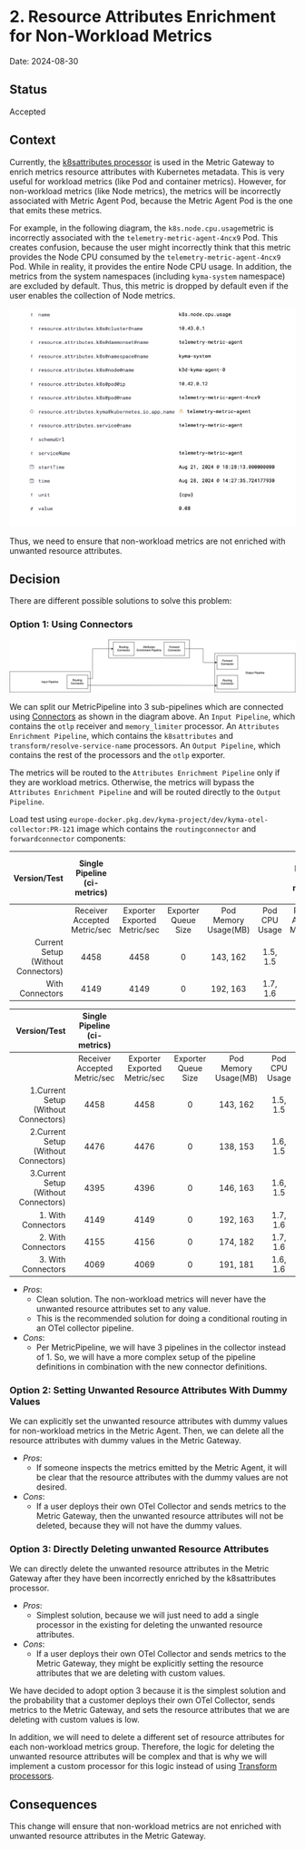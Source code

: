 # 2. Resource Attributes Enrichment for Non-Workload Metrics

Date: 2024-08-30

## Status

Accepted

## Context

Currently, the [k8sattributes processor](https://github.com/open-telemetry/opentelemetry-collector-contrib/blob/main/processor/k8sattributesprocessor/README.md) is used in the Metric Gateway to enrich metrics resource attributes with Kubernetes metadata.
This is very useful for workload metrics (like Pod and container metrics). However, for non-workload metrics (like Node metrics), the metrics will be incorrectly associated with Metric Agent Pod, because the Metric Agent Pod is the one that emits these metrics.

For example, in the following diagram, the `k8s.node.cpu.usage`metric is incorrectly associated with the `telemetry-metric-agent-4ncx9` Pod. This creates confusion, because the user might incorrectly think that this metric provides the Node CPU consumed by the `telemetry-metric-agent-4ncx9` Pod. While in reality, it provides the entire Node CPU usage.
In addition, the metrics from the system namespaces (including `kyma-system` namespace) are excluded by default. Thus, this metric is dropped by default even if the user enables the collection of Node metrics.

![Node Metric With k8sattributes Processor](../assets/node-metric-with-k8sattributes-processor.png)

Thus, we need to ensure that non-workload metrics are not enriched with unwanted resource attributes.

## Decision

There are different possible solutions to solve this problem:

### Option 1: Using Connectors

![Connectors](../assets/connectors.drawio.svg)

We can split our MetricPipeline into 3 sub-pipelines which are connected using [Connectors](https://opentelemetry.io/docs/collector/configuration/#connectors) as shown in the diagram above.
An `Input Pipeline`, which contains the `otlp` receiver and `memory_limiter` processor.
An `Attributes Enrichment Pipeline`, which contains the `k8sattributes` and `transform/resolve-service-name` processors.
An `Output Pipeline`, which contains the rest of the processors and the `otlp` exporter.

The metrics will be routed to the `Attributes Enrichment Pipeline` only if they are workload metrics.
Otherwise, the metrics will bypass the `Attributes Enrichment Pipeline` and will be routed directly to the `Output Pipeline`.

Load test using `europe-docker.pkg.dev/kyma-project/dev/kyma-otel-collector:PR-121` image which contains the `routingconnector` and `forwardconnector` components:
 
<div class="table-wrapper" markdown="block">


|                       Version/Test | Single Pipeline (ci-metrics) |                              |                     |                      |               | Multi Pipeline (ci-metrics-m) |                              |                     |                      |               | Single Pipeline Backpressure (ci-metrics-b) |                              |                     |                      |               | Multi Pipeline Backpressure (ci-metrics-mb) |                              |                     |                      |               |
|-----------------------------------:|:----------------------------:|:----------------------------:|:-------------------:|:--------------------:|:-------------:|:-----------------------------:|:----------------------------:|:-------------------:|:--------------------:|:-------------:|:-------------------------------------------:|:----------------------------:|:-------------------:|:--------------------:|:-------------:|:-------------------------------------------:|:----------------------------:|:-------------------:|:--------------------:|:-------------:|
|                                    | Receiver Accepted Metric/sec | Exporter Exported Metric/sec | Exporter Queue Size | Pod Memory Usage(MB) | Pod CPU Usage | Receiver Accepted Metric/sec  | Exporter Exported Metric/sec | Exporter Queue Size | Pod Memory Usage(MB) | Pod CPU Usage |        Receiver Accepted Metric/sec         | Exporter Exported Metric/sec | Exporter Queue Size | Pod Memory Usage(MB) | Pod CPU Usage |        Receiver Accepted Metric/sec         | Exporter Exported Metric/sec | Exporter Queue Size | Pod Memory Usage(MB) | Pod CPU Usage |
| Current Setup (Without Connectors) |             4458             |             4458             |          0          |       143, 162       |   1.5, 1.5    |             3282              |             9845             |          0          |       219, 256       |   1.8, 1.7    |                     824                     |             638              |         251         |       827, 829       |   0.5, 0.5    |                    1809                     |             1812             |         504         |      1784, 1737      |   1.3, 1.3    |
|                    With Connectors |             4149             |             4149             |          0          |       192, 163       |   1.7, 1.6    |             2347              |             7042             |          0          |       247, 303       |   1.6, 1.6    |                     772                     |             682              |         172         |       831, 867       |   0.5, 0.4    |                    1383                     |             1848             |         498         |      1719, 1686      |   1.3, 1.3    |



|                         Version/Test | Single Pipeline (ci-metrics) |                              |                     |                      |               |
|-------------------------------------:|:----------------------------:|:----------------------------:|:-------------------:|:--------------------:|:-------------:|
|                                      | Receiver Accepted Metric/sec | Exporter Exported Metric/sec | Exporter Queue Size | Pod Memory Usage(MB) | Pod CPU Usage | 
| 1.Current Setup (Without Connectors) |             4458             |             4458             |          0          |       143, 162       |   1.5, 1.5    |             
| 2.Current Setup (Without Connectors) |             4476             |             4476             |          0          |       138, 153       |   1.6, 1.5    |
| 3.Current Setup (Without Connectors) |             4395             |             4396             |          0          |       146, 163       |   1.6, 1.5    |
|                   1. With Connectors |             4149             |             4149             |          0          |       192, 163       |   1.7, 1.6    |
|                   2. With Connectors |             4155             |             4156             |          0          |       174, 182       |   1.7, 1.6    |
|                   3. With Connectors |             4069             |             4069             |          0          |       191, 181       |   1.6, 1.6    |

</div>

- _Pros_: 
  - Clean solution. The non-workload metrics will never have the unwanted resource attributes set to any value.
  - This is the recommended solution for doing a conditional routing in an OTel collector pipeline.
- _Cons_:
  - Per MetricPipeline, we will have 3 pipelines in the collector instead of 1. So, we will have a more complex setup of the pipeline definitions in combination with the new connector definitions.

### Option 2: Setting Unwanted Resource Attributes With Dummy Values

We can explicitly set the unwanted resource attributes with dummy values for non-workload metrics in the Metric Agent.
Then, we can delete all the resource attributes with dummy values in the Metric Gateway.

- _Pros_:
  - If someone inspects the metrics emitted by the Metric Agent, it will be clear that the resource attributes with the dummy values are not desired.
- _Cons_: 
  - If a user deploys their own OTel Collector and sends metrics to the Metric Gateway, then the unwanted resource attributes will not be deleted, because they will not have the dummy values.

### Option 3: Directly Deleting unwanted Resource Attributes

We can directly delete the unwanted resource attributes in the Metric Gateway after they have been incorrectly enriched by the k8sattributes processor.

- _Pros_:
  - Simplest solution, because we will just need to add a single processor in the existing for deleting the unwanted resource attributes.
- _Cons_:
  - If a user deploys their own OTel Collector and sends metrics to the Metric Gateway, they might be explicitly setting the resource attributes that we are deleting with custom values.


We have decided to adopt option 3 because it is the simplest solution and the probability that a customer deploys their own OTel Collector, sends metrics to the Metric Gateway, and sets the resource attributes that we are deleting with custom values is low.

In addition, we will need to delete a different set of resource attributes for each non-workload metrics group.
Therefore, the logic for deleting the unwanted resource attributes will be complex and that is why we will implement a custom processor for this logic instead of using [Transform processors](https://github.com/open-telemetry/opentelemetry-collector-contrib/blob/main/processor/transformprocessor/README.md).

## Consequences

This change will ensure that non-workload metrics are not enriched with unwanted resource attributes in the Metric Gateway.
